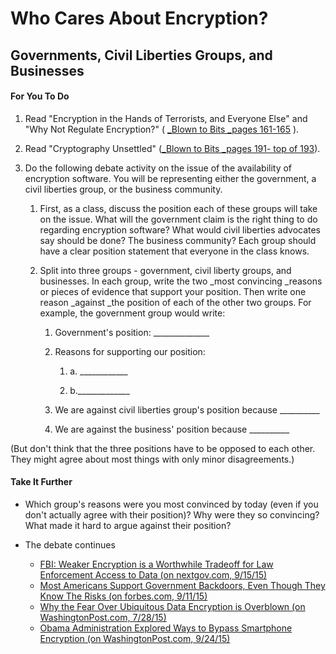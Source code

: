 # Who Cares About Encryption?

## Governments, Civil Liberties Groups, and Businesses

#### For You To Do

1. Read "Encryption in the Hands of Terrorists, and Everyone Else" and "Why Not Regulate Encryption?" \(
   [_Blown to Bits _pages 161-165](http://www.bitsbook.com/wp-content/uploads/2008/12/B2B_3.pdf#page=179) \).

2. Read "Cryptography Unsettled" \([_Blown to Bits _pages 191- top of 193](http://www.bitsbook.com/wp-content/uploads/2008/12/B2B_3.pdf#page=209)\).
3. Do the following debate activity on the issue of the availability of encryption software. You will be representing either the government, a civil liberties group, or the business community.

   1. First, as a class, discuss the position each of these groups will take on the issue. What will the government claim is the right thing to do regarding encryption software? What would civil liberties advocates say should be done? The business community? Each group should have a clear position statement that everyone in the class knows.
   2. Split into three groups - government, civil liberty groups, and businesses. In each group, write the two _most convincing _reasons or pieces of evidence that support your position. Then write one reason _against _the position of each of the other two groups. For example, the government group would write:

      1. Government's position: \_\_\_\_\_\_\_\_\_\_\_\_\_\_

      2. Reasons for supporting our position:

         1. a. \_\_\_\_\_\_\_\_\_\_\_\_

         2. b.\_\_\_\_\_\_\_\_\_\_\_\_\_

      3. We are against civil liberties group's position because \_\_\_\_\_\_\_\_\_\_

      4. We are against the business' position because \_\_\_\_\_\_\_\_\_\_

\(But don't think that the three positions have to be opposed to each other. They might agree about most things with only minor disagreements.\)

#### Take It Further

* Which group's reasons were you most convinced by today \(even if you don't actually agree with their position\)? Why were they so convincing? What made it hard to argue against their position?
* The debate continues

  * [FBI: Weaker Encryption is a Worthwhile Tradeoff for Law Enforcement Access to Data \(on nextgov.com, 9/15/15\)](http://www.nextgov.com/defense/2015/09/fbi-weaker-encryption-worthwhile-tradeoff-law-enforcement-access-data/121049/)
  * [Most Americans Support Government Backdoors, Even Though They Know The Risks \(on forbes.com, 9/11/15\)](http://www.forbes.com/sites/ygrauer/2015/09/11/government-backdoors/)
  * [Why the Fear Over Ubiquitous Data Encryption is Overblown \(on WashingtonPost.com, 7/28/15\)](https://www.washingtonpost.com/opinions/the-need-for-ubiquitous-data-encryption/2015/07/28/3d145952-324e-11e5-8353-1215475949f4_story.html)
  * [Obama Administration Explored Ways to Bypass Smartphone Encryption \(on WashingtonPost.com, 9/24/15\)](https://www.washingtonpost.com/world/national-security/obama-administration-ponders-how-to-seek-access-to-encrypted-data/2015/09/23/107a811c-5b22-11e5-b38e-06883aacba64_story.html)



